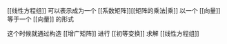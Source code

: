 ---
---

[[线性方程组]] 可以表示成为一个 [[系数矩阵]][[矩阵的乘法|乘]] 以一个 [[向量]] 等于一个 [[向量]] 的形式

这个时候就通过构造 [[增广矩阵]] 进行 [[初等变换]] 求解 [[线性方程组]]

